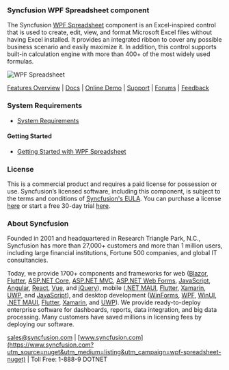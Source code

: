 ### Syncfusion WPF Spreadsheet component
The Syncfusion [WPF Spreadsheet](https://www.syncfusion.com/wpf-controls/spreadsheet?utm_source=nuget&utm_medium=listing&utm_campaign=wpf-spreadsheet-nuget) component is an Excel-inspired control that is used to create, edit, view, and format Microsoft Excel files without having Excel installed. It provides an integrated ribbon to cover any possible business scenario and easily maximize it. In addition, this control supports built-in calculation engine with more than 400+ of the most widely used formulas.

![WPF Spreadsheet](https://cdn.syncfusion.com/nuget-readme/wpf/wpf-spreadsheet.png)

[Features Overview](https://www.syncfusion.com/wpf-controls/spreadsheet?utm_source=nuget&utm_medium=listing&utm_campaign=wpf-spreadsheet-nuget) | [Docs](https://help.syncfusion.com/wpf/spreadsheet/getting-started?utm_source=nuget&utm_medium=listing&utm_campaign=wpf-spreadsheet-nuget) | [Online Demo](https://github.com/syncfusion/wpf-demos?utm_source=nuget&utm_medium=listing&utm_campaign=wpf-spreadsheet-nuget) | [Support](https://support.syncfusion.com/create?utm_source=nuget&utm_medium=listing&utm_campaign=wpf-spreadsheet-nuget) | [Forums](https://www.syncfusion.com/forums/wpf?utm_source=nuget&utm_medium=listing&utm_campaign=wpf-spreadsheet-nuget) | [Feedback](https://www.syncfusion.com/feedback/wpf?utm_source=nuget&utm_medium=listing&utm_campaign=wpf-spreadsheet-nuget)

### System Requirements

* [System Requirements](https://help.syncfusion.com/wpf/installation/system-requirements?utm_source=nuget&utm_medium=listing&utm_campaign=wpf-spreadsheet-nuget)

#### Getting Started

* [Getting Started with WPF Spreadsheet](https://help.syncfusion.com/wpf/spreadsheet/getting-started?utm_source=nuget&utm_medium=listing&utm_campaign=wpf-spreadsheet-nuget)

### License

This is a commercial product and requires a paid license for possession or use. Syncfusion’s licensed software, including this component, is subject to the terms and conditions of [Syncfusion's EULA](https://www.syncfusion.com/eula/es/?utm_source=nuget&utm_medium=listing&utm_campaign=wpf-spreadsheet-nuget). You can purchase a license [here](https://www.syncfusion.com/sales/products?utm_source=nuget&utm_medium=listing&utm_campaign=wpf-spreadsheet-nuget) or start a free 30-day trial [here](https://www.syncfusion.com/account/manage-trials/start-trials?utm_source=nuget&utm_medium=listing&utm_campaign=wpf-spreadsheet-nuget).

### About Syncfusion

Founded in 2001 and headquartered in Research Triangle Park, N.C., Syncfusion has more than 27,000+ customers and more than 1 million users, including large financial institutions, Fortune 500 companies, and global IT consultancies.
 
Today, we provide 1700+ components and frameworks for web ([Blazor](https://www.syncfusion.com/blazor-components?utm_source=nuget&utm_medium=listing&utm_campaign=wpf-spreadsheet-nuget), [Flutter](https://www.syncfusion.com/flutter-widgets?utm_source=nuget&utm_medium=listing&utm_campaign=wpf-spreadsheet-nuget), [ASP.NET Core](https://www.syncfusion.com/aspnet-core-ui-controls?utm_source=nuget&utm_medium=listing&utm_campaign=wpf-spreadsheet-nuget), [ASP.NET MVC](https://www.syncfusion.com/aspnet-mvc-ui-controls?utm_source=nuget&utm_medium=listing&utm_campaign=wpf-spreadsheet-nuget), [ASP.NET Web Forms](https://www.syncfusion.com/jquery/aspnet-webforms-ui-controls?utm_source=nuget&utm_medium=listing&utm_campaign=wpf-spreadsheet-nuget), [JavaScript](https://www.syncfusion.com/javascript-ui-controls?utm_source=nuget&utm_medium=listing&utm_campaign=wpf-spreadsheet-nuget), [Angular](https://www.syncfusion.com/angular-ui-components?utm_source=nuget&utm_medium=listing&utm_campaign=wpf-spreadsheet-nuget), [React](https://www.syncfusion.com/react-ui-components?utm_source=nuget&utm_medium=listing&utm_campaign=wpf-spreadsheet-nuget), [Vue](https://www.syncfusion.com/vue-ui-components?utm_source=nuget&utm_medium=listing&utm_campaign=wpf-spreadsheet-nuget), and [jQuery](https://www.syncfusion.com/jquery-ui-widgets?utm_source=nuget&utm_medium=listing&utm_campaign=wpf-spreadsheet-nuget)), mobile ([.NET MAUI](https://www.syncfusion.com/maui-controls?utm_source=nuget&utm_medium=listing&utm_campaign=wpf-spreadsheet-nuget), [Flutter](https://www.syncfusion.com/flutter-widgets?utm_source=nuget&utm_medium=listing&utm_campaign=wpf-spreadsheet-nuget), [Xamarin](https://www.syncfusion.com/xamarin-ui-controls?utm_source=nuget&utm_medium=listing&utm_campaign=wpf-spreadsheet-nuget), [UWP](https://www.syncfusion.com/uwp-ui-controls?utm_source=nuget&utm_medium=listing&utm_campaign=wpf-spreadsheet-nuget), and [JavaScript](https://www.syncfusion.com/javascript-ui-controls?utm_source=nuget&utm_medium=listing&utm_campaign=wpf-spreadsheet-nuget)), and desktop development ([WinForms](https://www.syncfusion.com/winforms-ui-controls?utm_source=nuget&utm_medium=listing&utm_campaign=wpf-spreadsheet-nuget), [WPF](https://www.syncfusion.com/wpf-controls?utm_source=nuget&utm_medium=listing&utm_campaign=wpf-spreadsheet-nuget), [WinUI](https://www.syncfusion.com/winui-controls?utm_source=nuget&utm_medium=listing&utm_campaign=wpf-spreadsheet-nuget), [.NET MAUI](https://www.syncfusion.com/maui-controls?utm_source=nuget&utm_medium=listing&utm_campaign=wpf-spreadsheet-nuget), [Flutter](https://www.syncfusion.com/flutter-widgets?utm_source=nuget&utm_medium=listing&utm_campaign=wpf-spreadsheet-nuget), [Xamarin](https://www.syncfusion.com/xamarin-ui-controls?utm_source=nuget&utm_medium=listing&utm_campaign=wpf-spreadsheet-nuget), and [UWP](https://www.syncfusion.com/uwp-ui-controls?utm_source=nuget&utm_medium=listing&utm_campaign=wpf-spreadsheet-nuget)). We provide ready-to-deploy enterprise software for dashboards, reports, data integration, and big data processing. Many customers have saved millions in licensing fees by deploying our software.

[sales@syncfusion.com](mailto:sales@syncfusion.com?Subject=Syncfusion%20WPF%20Spreadsheet%20-%20NuGet) | [www.syncfusion.com](https://www.syncfusion.com?utm_source=nuget&utm_medium=listing&utm_campaign=wpf-spreadsheet-nuget) | Toll Free: 1-888-9 DOTNET


